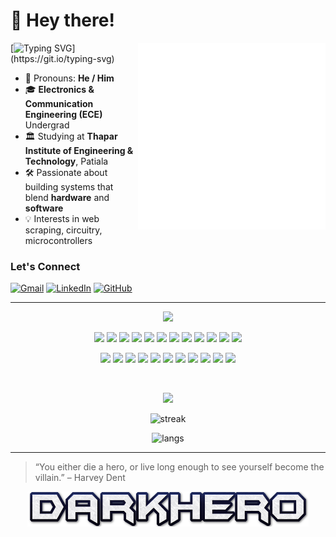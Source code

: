 # 👋 Hey there!

<div align="center">
  <img src="/github-metrics.svg" align="right" width="300" />
</div>

[![Typing SVG](https://readme-typing-svg.demolab.com?font=Fira+Code&size=24&duration=3500&pause=1000&color=1DF70C&center=true&vCenter=true&multiline=true&width=435&lines=I'm+Aditya+a.k.a.+DarkHero!)](https://git.io/typing-svg)

 - 🤠 Pronouns: **He / Him**
 - 🎓 **Electronics & Communication Engineering (ECE)** Undergrad
 - 🏛️ Studying at **Thapar Institute of Engineering & Technology**, Patiala
 - 🛠️ Passionate about building systems that blend **hardware** and **software**
 - 💡 Interests in web scraping, circuitry, microcontrollers

### Let's Connect
[![Gmail](https://img.shields.io/badge/Gmail-D14836?style=for-the-badge&logo=gmail&logoColor=white)](mailto:adityasaini2004@gmail.com)
[![LinkedIn](https://img.shields.io/badge/LinkedIn-0077B5?style=for-the-badge&logo=linkedin&logoColor=white)](https://www.linkedin.com/in/aditya-saini-009a81257/)
[![GitHub](https://img.shields.io/badge/GitHub-181717?style=for-the-badge&logo=github&logoColor=white)](https://github.com/LeLuke007)

---

<p align="center">
  <img src="https://readme-typing-svg.demolab.com?font=Segoe+UI&size=29&duration=2000&pause=1000&color=FFFFFF&center=true&vCenter=true&multiline=true&repeat=false&width=435&lines=Technologies" />
</p>

<!-- ![Python](https://img.shields.io/badge/Python-3776AB?style=for-the-badge&logo=python&logoColor=white)
![C++](https://img.shields.io/badge/C++-00599C?style=for-the-badge&logo=c%2B%2B&logoColor=white)
![TensorFlow](https://img.shields.io/badge/TensorFlow-FF6F00?style=for-the-badge&logo=TensorFlow&logoColor=white) -->
                    
<p align="center">
  <img src="https://cdn.jsdelivr.net/gh/devicons/devicon/icons/python/python-original.svg" width="50"/>
  <img src="https://cdn.jsdelivr.net/gh/devicons/devicon@latest/icons/c/c-original.svg" width="50" />
  <img src="https://cdn.jsdelivr.net/gh/devicons/devicon/icons/cplusplus/cplusplus-original.svg" width="50"/>
  <img src="https://cdn.jsdelivr.net/gh/devicons/devicon@latest/icons/html5/html5-original.svg" width="50"/>
  <img src="https://cdn.jsdelivr.net/gh/devicons/devicon@latest/icons/css3/css3-original.svg" width="50"/>
  <img src="https://cdn.jsdelivr.net/gh/devicons/devicon@latest/icons/jupyter/jupyter-original.svg" width="50"/>
  <img src="https://cdn.jsdelivr.net/gh/devicons/devicon/icons/arduino/arduino-original.svg" width="50"/>
  <img src="https://cdn.jsdelivr.net/gh/devicons/devicon@latest/icons/matlab/matlab-original.svg" width="50"/>
  <img src="https://cdn.jsdelivr.net/gh/devicons/devicon@latest/icons/mongodb/mongodb-original.svg" width="50"/>
  <img src="https://cdn.jsdelivr.net/gh/devicons/devicon@latest/icons/mysql/mysql-original.svg" width="50"/>
  <img src="https://cdn.jsdelivr.net/gh/devicons/devicon@latest/icons/cloudflareworkers/cloudflareworkers-original.svg" width="50"/>
  <img src="https://cdn.jsdelivr.net/gh/devicons/devicon@latest/icons/linux/linux-original.svg" width="50"/>
</p>
<p align="center">
  <img src="https://cdn.jsdelivr.net/gh/devicons/devicon@latest/icons/opencv/opencv-original.svg" width="50"/>
  <img src="https://cdn.jsdelivr.net/gh/devicons/devicon@latest/icons/flask/flask-original.svg" width="50"/>
  <img src="https://cdn.jsdelivr.net/gh/devicons/devicon/icons/tensorflow/tensorflow-original.svg" width="50"/>
  <img src="https://cdn.jsdelivr.net/gh/devicons/devicon@latest/icons/numpy/numpy-original.svg" width="50"/>
  <img src="https://cdn.jsdelivr.net/gh/devicons/devicon@latest/icons/pandas/pandas-original.svg" width="50"/>
  <img src="https://cdn.jsdelivr.net/gh/devicons/devicon@latest/icons/streamlit/streamlit-original.svg" width="50"/>
  <img src="https://cdn.jsdelivr.net/gh/devicons/devicon/icons/docker/docker-original.svg" width="50"/>
  <img src="https://cdn.jsdelivr.net/gh/devicons/devicon/icons/git/git-original.svg" width="50"/>
<!--   <img src="https://cdn.jsdelivr.net/gh/devicons/devicon@latest/icons/github/github-original.svg" width="50"/> -->
  <img src="https://cdn.jsdelivr.net/gh/devicons/devicon@latest/icons/vscode/vscode-original.svg" width="50"/>
  <img src="https://cdn.jsdelivr.net/gh/devicons/devicon@latest/icons/canva/canva-original.svg" width="50"/>
  <img src="https://cdn.jsdelivr.net/gh/devicons/devicon@latest/icons/latex/latex-original.svg" width="50"/>
<!--   <a href="https://skillicons.dev">
    <img src="https://skillicons.dev/icons?i=cs" />
  </a> -->
</p>

<br>

<p align="center">
  <img src="https://readme-typing-svg.demolab.com?font=Segoe+UI&size=29&duration=2000&pause=1000&color=FFFFFF&center=true&vCenter=true&multiline=true&repeat=false&width=435&lines=Stats" />
</p>

<p align="center">
  <img src="https://github-readme-streak-stats.herokuapp.com/?user=LeLuke007&theme=tokyonight&hide_border=true&hide_longest_streak=true" alt="streak" />
</p>
<!-- <p align="center">
  <img src="https://github-readme-stats.vercel.app/api?username=LeLuke007&show_icons=true&theme=tokyonight&hide_border=true" alt="stats"/>
</p> -->
<p align="center">
  <img src="https://github-readme-stats.vercel.app/api/top-langs/?username=LeLuke007&size_weight=0.5&count_weight=0.5&theme=tokyonight&hide_border=true" alt="langs"/>
</p>

<!-- <img src="https://github-readme-stats.vercel.app/api?username=LeLuke007&show_icons=true&theme=tokyonight&hide_border=true" alt="stats" style="display:inline-block;"/> -->

---

> “You either die a hero, or live long enough to see yourself become the villain.” – Harvey Dent

<p align="center">
<img src="Images/DarkHero.png" width=450>
</p>

<!-- > “Dread it. Run from it. Destiny arrives all the same.” – Thanos  -->

<!--  
**LeLuke007/LeLuke007** is a ✨ _special_ ✨ repository because its `README.md` (this file) appears on your GitHub profile.

Here are some ideas to get you started:

- 🔭 I’m currently working on ...
- 🌱 I’m currently learning ...
- 👯 I’m looking to collaborate on ...
- 🤔 I’m looking for help with ...
- 💬 Ask me about ...
- 📫 How to reach me: ...
- 😄 Pronouns: ...
- ⚡ Fun fact: ...
-->
